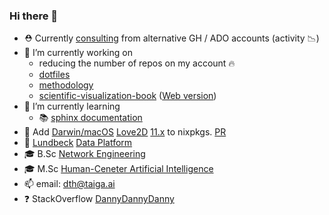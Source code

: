 ### Hi there 👋

- ⛑️ Currently [consulting](https://www.leap-consulting.dk/) from alternative GH / ADO accounts (activity :chart_with_downwards_trend:)
- 🔭 I’m currently working on
  - reducing the number of repos on my account 🔥
  - [dotfiles](https://github.com/DannyDannyDanny/dotfiles)
  - [methodology](https://github.com/DannyDannyDanny/methodology)
  - [scientific-visualization-book](https://github.com/dannydannydanny/scientific-visualization-book/)
([Web version](https://github.com/rougier/scientific-visualization-book/issues/13))
- 🌱 I’m currently learning
  - :books: [sphinx documentation](https://www.sphinx-doc.org)
- 💟 Add [Darwin/macOS](https://github.com/nix-darwin/nix-darwin) [Love2D](https://github.com/love2d/love) [11.x](https://github.com/love2d/love/releases/tag/11.5) to nixpkgs. [PR](https://github.com/NixOS/nixpkgs/pull/444969/)
- 💼 [Lundbeck](https://www.lundbeck.com/global) [Data Platform](https://www.getdbt.com/case-studies/lundbeck)
- 🎓 B.Sc [Network Engineering](https://www.dtu.dk/uddannelse/bachelor/uddannelsesretninger/cyberteknologi)
- 🎓 M.Sc [Human-Ceneter Artificial Intelligence](https://www.dtu.dk/english/education/graduate/msc-programmes/Human-Centered-Artificial-Intelligence)
- 📫 email: dth@taiga.ai
- ❓ StackOverflow [DannyDannyDanny](https://stackoverflow.com/users/5684214/dannydannydanny)
